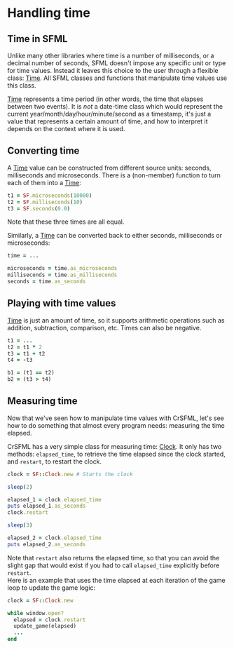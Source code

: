 # Handling time

## Time in SFML

Unlike many other libraries where time is a number of milliseconds, or a decimal number of seconds, SFML doesn't impose any specific unit or type for time values. Instead it leaves this choice to the user through a flexible class: [Time]({{book.api}}/Time.html). All SFML classes and functions that manipulate time values use this class.

[Time]({{book.api}}/Time.html) represents a time period (in other words, the time that elapses between two events). It is *not* a date-time class which would represent the current year/month/day/hour/minute/second as a timestamp, it's just a value that represents a certain amount of time, and how to interpret it depends on the context where it is used.

## Converting time

A [Time]({{book.api}}/Time.html) value can be constructed from different source units: seconds, milliseconds and microseconds. There is a (non-member) function to turn each of them into a [Time]({{book.api}}/Time.html):

```ruby
t1 = SF.microseconds(10000)
t2 = SF.milliseconds(10)
t3 = SF.seconds(0.0)
```

Note that these three times are all equal.

Similarly, a [Time]({{book.api}}/Time.html) can be converted back to either seconds, milliseconds or microseconds:

```ruby
time = ...

microseconds = time.as_microseconds
milliseconds = time.as_milliseconds
seconds = time.as_seconds
```

## Playing with time values

[Time]({{book.api}}/Time.html) is just an amount of time, so it supports arithmetic operations such as addition, subtraction, comparison, etc. Times can also be negative.

```ruby
t1 = ...
t2 = t1 * 2
t3 = t1 + t2
t4 = -t3

b1 = (t1 == t2)
b2 = (t3 > t4)
```

## Measuring time

Now that we've seen how to manipulate time values with CrSFML, let's see how to do something that almost every program needs: measuring the time elapsed.

CrSFML has a very simple class for measuring time: [Clock]({{book.api}}/Clock.html). It only has two methods: `elapsed_time`, to retrieve the time elapsed since the clock started, and `restart`, to restart the clock.

```ruby
clock = SF::Clock.new # Starts the clock

sleep(2)

elapsed_1 = clock.elapsed_time
puts elapsed_1.as_seconds
clock.restart

sleep(3)

elapsed_2 = clock.elapsed_time
puts elapsed_2.as_seconds
```

Note that `restart` also returns the elapsed time, so that you can avoid the slight gap that would exist if you had to call `elapsed_time` explicitly before `restart`.  
Here is an example that uses the time elapsed at each iteration of the game loop to update the game logic:

```ruby
clock = SF::Clock.new

while window.open?
  elapsed = clock.restart
  update_game(elapsed)
  ...
end
```
